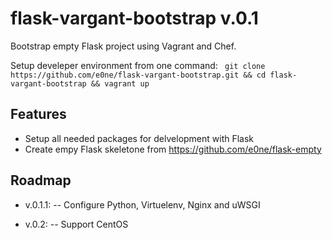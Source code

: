flask-vargant-bootstrap v.0.1
=======================

Bootstrap empty Flask project using Vagrant and Chef.

Setup develeper environment from one command:
``` git clone https://github.com/e0ne/flask-vargant-bootstrap.git && cd flask-vargant-bootstrap && vagrant up```


Features
--------

* Setup all needed packages for delvelopment with Flask
* Create empy Flask skeletone from https://github.com/e0ne/flask-empty


Roadmap
-------
- v.0.1.1:
-- Configure Python, Virtuelenv, Nginx and uWSGI

- v.0.2:
-- Support CentOS

